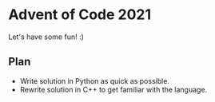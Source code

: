 # Advent of Code 2021

Let's have some fun! :)

## Plan

- Write solution in Python as quick as possible.
- Rewrite solution in C++ to get familiar with the language.